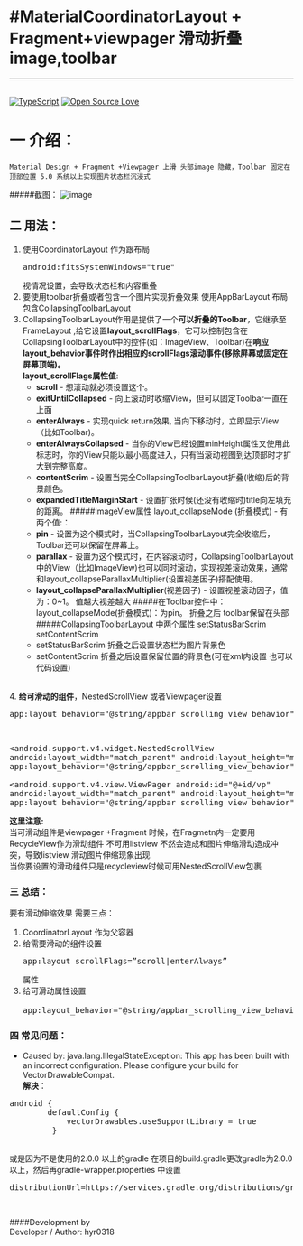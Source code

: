 #MaterialCoordinatorLayout + Fragment+viewpager 滑动折叠image,toolbar
=============================
----------
<br>[![TypeScript](https://badges.frapsoft.com/typescript/version/typescript-v18.svg?v=101)](https://github.com/hyr0318/MaterialCoordinatorlayout/)  [![Open Source Love](https://badges.frapsoft.com/os/v1/open-source.png?v=103)](https://github.com/hyr0318/MaterialCoordinatorlayout/)    
# 一 介绍：
    Material Design + Fragment +Viewpager 上滑 头部image 隐藏，Toolbar 固定在顶部位置 5.0 系统以上实现图片状态栏沉浸式

#####截图：
![image](https://github.com/hyr0318/MaterialCoordinatorLayout/blob/master/image/2.gif)



## 二 用法：
1. 使用CoordinatorLayout 作为跟布局<br><pre>android:fitsSystemWindows="true"</pre> 视情况设置，会导致状态栏和内容重叠
2. 要使用toolbar折叠或者包含一个图片实现折叠效果 使用AppBarLayout 布局包含CollapsingToolbarLayout
3. CollapsingToolbarLayout作用是提供了一个**可以折叠的Toolbar**，它继承至FrameLayout ,给它设置**layout_scrollFlags**，它可以控制包含在CollapsingToolbarLayout中的控件(如：ImageView、Toolbar)在**响应layout_behavior事件时作出相应的scrollFlags滚动事件(移除屏幕或固定在屏幕顶端)。**<br>**layout_scrollFlags属性值**:
	* **scroll** - 想滚动就必须设置这个。
	* **exitUntilCollapsed** - 向上滚动时收缩View，但可以固定Toolbar一直在上面
	* **enterAlways** - 实现quick return效果, 当向下移动时，立即显示View（比如Toolbar)。
	* **enterAlwaysCollapsed** - 当你的View已经设置minHeight属性又使用此标志时，你的View只能以最小高度进入，只有当滚动视图到达顶部时才扩大到完整高度。
	* **contentScrim** - 设置当完全CollapsingToolbarLayout折叠(收缩)后的背景颜色。
	* **expandedTitleMarginStart** - 设置扩张时候(还没有收缩时)title向左填充的距离。
	#####ImageView属性 layout_collapseMode (折叠模式) - 有两个值:：
	* **pin** -  设置为这个模式时，当CollapsingToolbarLayout完全收缩后，Toolbar还可以保留在屏幕上。
	* **parallax** - 设置为这个模式时，在内容滚动时，CollapsingToolbarLayout中的View（比如ImageView)也可以同时滚动，实现视差滚动效果，通常和layout_collapseParallaxMultiplier(设置视差因子)搭配使用。
	* **layout_collapseParallaxMultiplier**(视差因子) - 设置视差滚动因子，值为：0~1。 值越大视差越大
	#####在Toolbar控件中：layout_collapseMode(折叠模式)：为pin。 折叠之后 toolbar保留在头部
	#####CollapsingToolbarLayout 中两个属性 setStatusBarScrim  setContentScrim
	* setStatusBarScrim 折叠之后设置状态栏为图片背景色
	* setContentScrim 折叠之后设置保留位置的背景色(可在xml内设置 也可以代码设置)

<br>4.  **给可滑动的组件**，NestedScrollView 或者Viewpager设置<pre>app:layout_behavior="@string/appbar_scrolling_view_behavior"</pre><br><pre><android.support.v4.widget.NestedScrollView
        android:layout_width="match_parent"
        android:layout_height="match_parent"
        app:layout_behavior="@string/appbar_scrolling_view_behavior"/><br>
    <android.support.v4.view.ViewPager
        android:id="@+id/vp"
        android:layout_width="match_parent"
        android:layout_height="match_parent"
        app:layout_behavior="@string/appbar_scrolling_view_behavior"/></pre>
**这里注意:** 
<br>当可滑动组件是viewpager +Fragment 时候，在Fragmetn内一定要用RecycleView作为滑动组件 不可用listview 不然会造成和图片伸缩滑动造成冲突，导致listview 滑动图片伸缩现象出现
<br>当你要设置的滑动组件只是recycleview时候可用NestedScrollView包裹

### 三 总结：
要有滑动伸缩效果 需要三点：<br>
1.  CoordinatorLayout 作为父容器<br>
2.  给需要滑动的组件设置<pre>app:layout_scrollFlags=”scroll|enterAlways” </pre>属性<br>
3.  给可滑动属性设置<pre>app:layout_behavior="@string/appbar_scrolling_view_behavior"属性</pre>
### 四 常见问题：
* Caused by: java.lang.IllegalStateException: This app has been built with an incorrect configuration. Please configure your build for VectorDrawableCompat.
<br>**解决**：
<pre>android {
   		defaultConfig {
   			vectorDrawables.useSupportLibrary = true
  		 }
</pre>
<br>或是因为不是使用的2.0.0 以上的gradle  在项目的build.gradle更改gradle为2.0.0 以上，然后再gradle-wrapper.properties 中设置<pre>distributionUrl=https\://services.gradle.org/distributions/gradle-x.xx-all.zip</pre> <br>

####Development by
<br>Developer / Author: hyr0318
